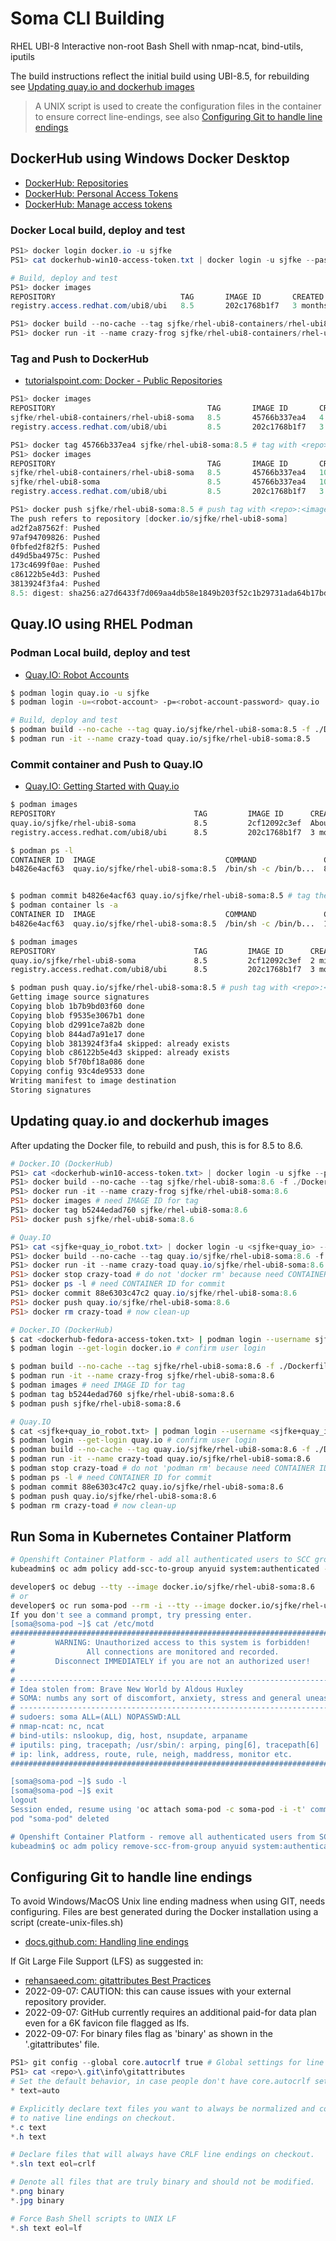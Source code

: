 # Soma CLI Building

RHEL UBI-8 Interactive non-root Bash Shell with nmap-ncat, bind-utils, iputils

The build instructions reflect the initial build using UBI-8.5, for rebuilding see [Updating quay.io and dockerhub images](#updating-quay.io-and-dockerhub-images) 

> A UNIX script is used to create the configuration files in the container to ensure correct line-endings, see also [Configuring Git to handle line endings](#configuring-git-to-handle-line-endings)

## DockerHub using Windows Docker Desktop

* [DockerHub: Repositories](https://docs.docker.com/docker-hub/repos/)
* [DockerHub: Personal Access Tokens](https://www.docker.com/blog/docker-hub-new-personal-access-tokens/)
* [DockerHub: Manage access tokens](https://docs.docker.com/docker-hub/access-tokens/)

### Docker Local build, deploy and test

```powershell
PS1> docker login docker.io -u sjfke
PS1> cat dockerhub-win10-access-token.txt | docker login -u sjfke --password-stdin

# Build, deploy and test
PS1> docker images
REPOSITORY                            TAG       IMAGE ID       CREATED        SIZE
registry.access.redhat.com/ubi8/ubi   8.5       202c1768b1f7   3 months ago   216MB

PS1> docker build --no-cache --tag sjfke/rhel-ubi8-containers/rhel-ubi8-soma:8.5 -f ./Dockerfile $pwd
PS1> docker run -it --name crazy-frog sjfke/rhel-ubi8-containers/rhel-ubi8-soma:8.5
```
### Tag and Push to DockerHub

* [tutorialspoint.com: Docker - Public Repositories](https://www.tutorialspoint.com/docker/docker_public_repositories.htm)

```powershell
PS1> docker images
REPOSITORY                                  TAG       IMAGE ID       CREATED         SIZE
sjfke/rhel-ubi8-containers/rhel-ubi8-soma   8.5       45766b337ea4   4 minutes ago   302MB
registry.access.redhat.com/ubi8/ubi         8.5       202c1768b1f7   3 months ago    216MB

PS1> docker tag 45766b337ea4 sjfke/rhel-ubi8-soma:8.5 # tag with <repo>:<image-version>
PS1> docker images
REPOSITORY                                  TAG       IMAGE ID       CREATED          SIZE
sjfke/rhel-ubi8-containers/rhel-ubi8-soma   8.5       45766b337ea4   10 minutes ago   302MB
sjfke/rhel-ubi8-soma                        8.5       45766b337ea4   10 minutes ago   302MB
registry.access.redhat.com/ubi8/ubi         8.5       202c1768b1f7   3 months ago     216MB

PS1> docker push sjfke/rhel-ubi8-soma:8.5 # push tag with <repo>:<image-version>
The push refers to repository [docker.io/sjfke/rhel-ubi8-soma]
ad2f2a87562f: Pushed
97af94709826: Pushed
0fbfed2f82f5: Pushed
d49d5ba4975c: Pushed
173c4699f0ae: Pushed
c86122b5e4d3: Pushed
3813924f3fa4: Pushed
8.5: digest: sha256:a27d6433f7d069aa4db58e1849b203f52c1b29731ada64b17bd24ff2f4997705 size: 1778

```
## Quay.IO using RHEL Podman

### Podman Local build, deploy and test

* [Quay.IO: Robot Accounts](http://docs.quay.io/glossary/robot-accounts.html)

```bash
$ podman login quay.io -u sjfke
$ podman login -u=<robot-account> -p=<robot-account-password> quay.io

# Build, deploy and test
$ podman build --no-cache --tag quay.io/sjfke/rhel-ubi8-soma:8.5 -f ./Dockerfile $PWD
$ podman run -it --name crazy-toad quay.io/sjfke/rhel-ubi8-soma:8.5
```

### Commit container and Push to Quay.IO

* [Quay.IO: Getting Started with Quay.io](http://docs.quay.io/solution/getting-started.html)

```bash
$ podman images
REPOSITORY                               TAG         IMAGE ID      CREATED             SIZE
quay.io/sjfke/rhel-ubi8-soma             8.5         2cf12092c3ef  About a minute ago  321 MB
registry.access.redhat.com/ubi8/ubi      8.5         202c1768b1f7  3 months ago        235 MB

$ podman ps -l
CONTAINER ID  IMAGE                             COMMAND               CREATED        STATUS                    PORTS       NAMES
b4826e4acf63  quay.io/sjfke/rhel-ubi8-soma:8.5  /bin/sh -c /bin/b...  8 minutes ago  Exited (0) 8 minutes ago              crazy-toad


$ podman commit b4826e4acf63 quay.io/sjfke/rhel-ubi8-soma:8.5 # tag the container with <repo>:<image-version>
$ podman container ls -a
CONTAINER ID  IMAGE                             COMMAND               CREATED         STATUS                     PORTS       NAMES
b4826e4acf63  quay.io/sjfke/rhel-ubi8-soma:8.5  /bin/sh -c /bin/b...  14 minutes ago  Exited (0) 14 minutes ago              crazy-toad

$ podman images
REPOSITORY                               TAG         IMAGE ID      CREATED        SIZE
quay.io/sjfke/rhel-ubi8-soma             8.5         2cf12092c3ef  2 minutes ago  321 MB
registry.access.redhat.com/ubi8/ubi      8.5         202c1768b1f7  3 months ago   235 MB

$ podman push quay.io/sjfke/rhel-ubi8-soma:8.5 # push tag with <repo>:<image-version>
Getting image source signatures
Copying blob 1b7b9bd03f60 done  
Copying blob f9535e3067b1 done  
Copying blob d2991ce7a82b done  
Copying blob 844ad7a91e17 done  
Copying blob 3813924f3fa4 skipped: already exists  
Copying blob c86122b5e4d3 skipped: already exists  
Copying blob 5f70bf18a086 done  
Copying config 93c4de9533 done  
Writing manifest to image destination
Storing signatures
```
## Updating quay.io and dockerhub images

After updating the Docker file, to rebuild and push, this is for 8.5 to 8.6.

```powershell
# Docker.IO (DockerHub)
PS1> cat <dockerhub-win10-access-token.txt> | docker login -u sjfke --password-stdin
PS1> docker build --no-cache --tag sjfke/rhel-ubi8-soma:8.6 -f ./Dockerfile $pwd
PS1> docker run -it --name crazy-frog sjfke/rhel-ubi8-soma:8.6
PS1> docker images # need IMAGE ID for tag
PS1> docker tag b5244edad760 sjfke/rhel-ubi8-soma:8.6
PS1> docker push sjfke/rhel-ubi8-soma:8.6

# Quay.IO
PS1> cat <sjfke+quay_io_robot.txt> | docker login -u <sjfke+quay_io> --password-stdin quay.io
PS1> docker build --no-cache --tag quay.io/sjfke/rhel-ubi8-soma:8.6 -f ./Dockerfile $pwd # NB quay.io prefix
PS1> docker run -it --name crazy-toad quay.io/sjfke/rhel-ubi8-soma:8.6
PS1> docker stop crazy-toad # do not 'docker rm' because need CONTAINER ID for commit
PS1> docker ps -l # need CONTAINER ID for commit
PS1> docker commit 88e6303c47c2 quay.io/sjfke/rhel-ubi8-soma:8.6
PS1> docker push quay.io/sjfke/rhel-ubi8-soma:8.6
PS1> docker rm crazy-toad # now clean-up
```

```bash
# Docker.IO (DockerHub)
$ cat <dockerhub-fedora-access-token.txt> | podman login --username sjfke --password-stdin docker.io
$ podman login --get-login docker.io # confirm user login

$ podman build --no-cache --tag sjfke/rhel-ubi8-soma:8.6 -f ./Dockerfile $pwd
$ podman run -it --name crazy-frog sjfke/rhel-ubi8-soma:8.6
$ podman images # need IMAGE ID for tag
$ podman tag b5244edad760 sjfke/rhel-ubi8-soma:8.6
$ podman push sjfke/rhel-ubi8-soma:8.6

# Quay.IO
$ cat <sjfke+quay_io_robot.txt> | podman login --username <sjfke+quay_io> --password-stdin quay.io
$ podman login --get-login quay.io # confirm user login
$ podman build --no-cache --tag quay.io/sjfke/rhel-ubi8-soma:8.6 -f ./Dockerfile $PWD
$ podman run -it --name crazy-toad quay.io/sjfke/rhel-ubi8-soma:8.6
$ podman stop crazy-toad # do not 'podman rm' because need CONTAINER ID for commit
$ podman ps -l # need CONTAINER ID for commit
$ podman commit 88e6303c47c2 quay.io/sjfke/rhel-ubi8-soma:8.6
$ podman push quay.io/sjfke/rhel-ubi8-soma:8.6
$ podman rm crazy-toad # now clean-up
```

## Run Soma in Kubernetes Container Platform

```bash
# Openshift Container Platform - add all authenticated users to SCC group policy 'anyuid' 
kubeadmin$ oc adm policy add-scc-to-group anyuid system:authenticated --namespace="<project>"

developer$ oc debug --tty --image docker.io/sjfke/rhel-ubi8-soma:8.6
# or
developer$ oc run soma-pod --rm -i --tty --image docker.io/sjfke/rhel-ubi8-soma:8.6
If you don't see a command prompt, try pressing enter.
[soma@soma-pod ~]$ cat /etc/motd
##############################################################################
#         WARNING: Unauthorized access to this system is forbidden!          #
#                All connections are monitored and recorded.                 #
#         Disconnect IMMEDIATELY if you are not an authorized user!          #
#                                                                            #
# -------------------------------------------------------------------------- #
# Idea stolen from: Brave New World by Aldous Huxley                         #
# SOMA: numbs any sort of discomfort, anxiety, stress and general uneasiness #
# -------------------------------------------------------------------------- #
# sudoers: soma ALL=(ALL) NOPASSWD:ALL                                       #
# nmap-ncat: nc, ncat                                                        #
# bind-utils: nslookup, dig, host, nsupdate, arpaname                        #
# iputils: ping, tracepath; /usr/sbin/: arping, ping[6], tracepath[6]        #
# ip: link, address, route, rule, neigh, maddress, monitor etc.              #
##############################################################################

[soma@soma-pod ~]$ sudo -l
[soma@soma-pod ~]$ exit
logout
Session ended, resume using 'oc attach soma-pod -c soma-pod -i -t' command when the pod is running
pod "soma-pod" deleted

# Openshift Container Platform - remove all authenticated users from SCC group policy 'anyuid'
kubeadmin$ oc adm policy remove-scc-from-group anyuid system:authenticated --namespace="<project>"
```

## Configuring Git to handle line endings

To avoid Windows/MacOS Unix line ending madness when using GIT, needs configuring.
Files are best generated during the Docker installation using a script (create-unix-files.sh)

* [docs.github.com: Handling line endings](https://docs.github.com/en/get-started/getting-started-with-git/configuring-git-to-handle-line-endings)

If Git Large File Support (LFS) as suggested in:
* [rehansaeed.com: gitattributes Best Practices](https://rehansaeed.com/gitattributes-best-practices/)
* 2022-09-07: CAUTION: this can cause issues with your external repository provider.
* 2022-09-07: GitHub currently requires an additional paid-for data plan even for a 6K favicon file flagged as lfs.
* 2022-09-07: For binary files flag as 'binary' as shown in the '.gitattributes' file.

```powershell
PS1> git config --global core.autocrlf true # Global settings for line endings
PS1> cat <repo>\.git\info\gitattributes
# Set the default behavior, in case people don't have core.autocrlf set.
* text=auto

# Explicitly declare text files you want to always be normalized and converted
# to native line endings on checkout.
*.c text
*.h text

# Declare files that will always have CRLF line endings on checkout.
*.sln text eol=crlf

# Denote all files that are truly binary and should not be modified.
*.png binary
*.jpg binary

# Force Bash Shell scripts to UNIX LF
*.sh text eol=lf
```